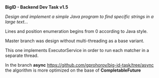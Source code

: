 
**BigID - Backend Dev Task  v1.5**

_Design and implement a simple Java program to find specific strings in a large text..._

Lines and position enumeration begins from 0 according to Java style.

Master branch was design without multi-threading  as a base variant.

This one implements ExecutorService in order to run each matcher in a separate thread.

In the branch  **async**   https://github.com/gprohorov/big-id-task/tree/async
 the algorithm is more optimized on the base of **CompletableFuture** 